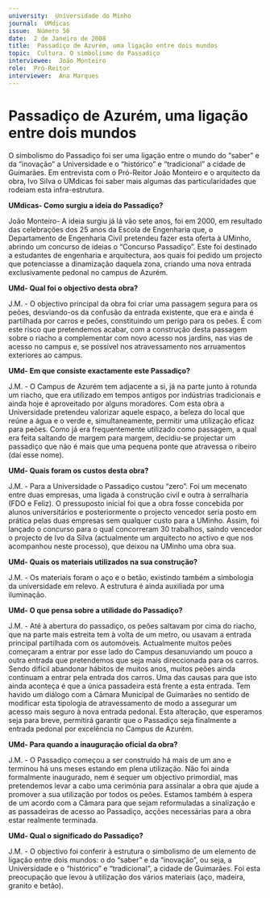 ```yaml
---
university:  Universidade do Minho
journal:  UMdicas
issue:  Número 56
date:  2 de Janeiro de 2008
title:  Passadiço de Azurém, uma ligação entre dois mundos
topic:  Cultura. O simbolismo do Passadiço
interviewee:  João Monteiro 
role:  Pró-Reitor
interviewer:  Ana Marques
--- 
```


# Passadiço de Azurém, uma ligação entre dois mundos  

O simbolismo do Passadiço foi ser uma ligação entre o mundo do “saber” e da “inovação” a Universidade e o “histórico” e “tradicional” a cidade de Guimarães.
Em entrevista com o Pró-Reitor João Monteiro e o arquitecto da obra, Ivo Silva o UMdicas foi saber mais algumas das particularidades que rodeiam esta infra-estrutura.
 

**UMdicas- Como surgiu a ideia do Passadiço?**

João Monteiro- A ideia surgiu já lá vão sete anos, foi em 2000, em resultado das celebrações dos 25 anos da Escola de Engenharia que, o Departamento de Engenharia Civil pretendeu fazer esta oferta à UMinho, abrindo um concurso de ideias o “Concurso Passadiço”. Este foi destinado a estudantes de engenharia e arquitectura, aos quais foi pedido um projecto que potenciasse a dinamização daquela zona, criando uma nova entrada exclusivamente pedonal no campus de Azurém.
 

**UMd- Qual foi o objectivo desta obra?**

J.M. - O objectivo principal da obra foi criar uma passagem segura para os peões, desviando-os da confusão da entrada existente, que era e ainda é partilhada por carros e peões, constituindo um perigo para os peões. É com este risco que pretendemos acabar, com a construção desta passagem sobre o riacho a complementar com novo acesso nos jardins, nas vias de acesso no campus e, se possível nos atravessamento nos arruamentos exteriores ao campus.
 

**UMd- Em que consiste exactamente este Passadiço?**

J.M. - O Campus de Azurém tem adjacente a si, já na parte junto à rotunda um riacho, que era utilizado em tempos antigos por indústrias tradicionais e ainda hoje é aproveitado por alguns moradores.
Com esta obra a Universidade pretendeu valorizar aquele espaço, a beleza do local que reúne a água e o verde e, simultaneamente, permitir uma utilização eficaz para peões. Como já era frequentemente utilizado como passagem, a qual era feita saltando de margem para margem, decidiu-se projectar um passadiço que não é mais que uma pequena ponte que atravessa o ribeiro (daí esse nome).
 

**UMd- Quais foram os custos desta obra?**

J.M. - Para a Universidade o Passadiço custou “zero”. Foi um mecenato entre duas empresas, uma ligada à construção civil e outra à serralharia (FDO e Feliz). O pressuposto inicial foi que a obra fosse concebida por alunos universitários e posteriormente o projecto vencedor seria posto em prática pelas duas empresas sem qualquer custo para a UMinho. Assim, foi lançado o concurso para o qual concorreram 30 trabalhos, saindo vencedor o projecto de Ivo da Silva (actualmente um arquitecto no activo e que nos acompanhou neste processo), que deixou na UMinho uma obra sua.
 

**UMd- Quais os materiais utilizados na sua construção?**

J.M. - Os materiais foram o aço e o betão, existindo também a simbologia da universidade em relevo. A estrutura é ainda auxiliada por uma iluminação.
 

**UMd- O que pensa sobre a utilidade do Passadiço?**

J.M. - Até à abertura do passadiço, os peões saltavam por cima do riacho, que na parte mais estreita tem à volta de um metro, ou usavam a entrada principal partilhada com os automóveis.
Actualmente muitos peões começaram a entrar por esse lado do Campus desanuviando um pouco a outra entrada que pretendemos que seja mais direccionada para os carros.
Sendo difícil abandonar hábitos de muitos anos, muitos peões ainda continuam a entrar pela entrada dos carros. Uma das causas para que isto ainda aconteça é que a única passadeira está frente a esta entrada.
Tem havido um diálogo com a Câmara Municipal de Guimarães no sentido de modificar esta tipologia de atravessamento de modo a assegurar um acesso mais seguro à nova entrada pedonal. Esta alteração, que esperamos seja para breve, permitirá garantir que o Passadiço seja finalmente a entrada pedonal por excelência no Campus de Azurém.
 

**UMd- Para quando a inauguração oficial da obra?**

J.M. - O Passadiço começou a ser construído há mais de um ano e terminou há uns meses estando em plena utilização. Não foi ainda formalmente inaugurado, nem é sequer um objectivo primordial, mas pretendemos levar a cabo uma cerimónia para assinalar a obra que ajude a promover a sua utilização por todos os peões. Estamos também à espera de um acordo com a Câmara para que sejam reformuladas a sinalização e as passadeiras de acesso ao Passadiço, acções necessárias para a obra estar realmente terminada.
 

**UMd- Qual o significado do Passadiço?**

J.M. - O objectivo foi conferir à estrutura o simbolismo de um elemento de ligação entre dois mundos: o do “saber” e da “inovação”, ou seja, a Universidade e o “histórico” e “tradicional”, a cidade de Guimarães. Foi esta preocupação que levou à utilização dos vários materiais (aço, madeira, granito e betão).

